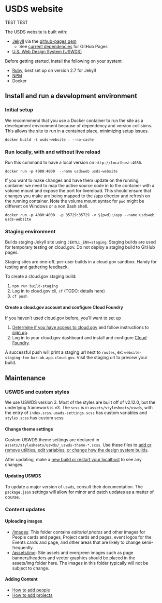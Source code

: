 # USDS website
TEST TEST

The USDS website is built with:

- [Jekyll](https://jekyllrb.com/) via the [github-pages gem](https://rubygems.org/gems/github-pages)
  - See [current dependencies](https://pages.github.com/versions/) for GitHub Pages
- [U.S. Web Design System (USWDS)](https://designsystem.digital.gov/)

Before getting started, install the following on your system:

- [Ruby](https://www.ruby-lang.org/en/documentation/installation/), best set up on version 2.7 for Jekyll
- [NPM](https://github.com/npm/cli)
- Docker

## Install and run a development environment

### Initial setup
We recommmend that you use a Docker container to run the site as a development environment because of dependency and version collisions. This allows the site to run in a contained place, minimizing setup issues.

```
docker build -t usds-website . --no-cache
```

### Run locally, with and without live reload
Run this command to have a local version on `http://localhost:4080`.
```
docker run -p 4080:4000  --name usdsweb usds-website
```

If you want to make changes and have them update on the running container
we need to map the active source code in to the container with a volume mount and
expose the port for livereload. This should ensure that changes you make are being
mapped to the /app director and refresh on the running container. Note the volume mount syntax
for `pwd` might be different on Windows or a non Bash shell. 
```
docker run -p 4080:4000  -p 35729:35729 -v $(pwd):/app --name usdsweb usds-website
```  

### Staging environment
Builds staging Jekyll site using `JEKYLL_ENV=staging`. Staging builds are used for temporary testing on cloud.gov. Do not deploy a staging build to GitHub pages.

Staging sites are one-off, per-user builds in a cloud.gov sandbox. Handy for testing and gathering feedback.

To create a cloud.gov staging build:
1. `npm run build-staging`
1. Log in to cloud.gov cli, `cf`  (TODO: details here)
1. `cf push`

#### Create a cloud.gov account and configure Cloud Foundry
If you haven't used cloud.gov before, you'll want to set up

1. [Determine if you have access to cloud.gov](https://cloud.gov/docs/getting-started/accounts/) and follow instructions to [sign up](https://cloud.gov/docs/getting-started/setup/).
2. Log in to your cloud.gov dashboard and install and configure [Cloud Foundry](https://cloud.gov/docs/getting-started/setup/).

A successful push will print a staging url next to `routes`, ex: `website-staging-foo-bar-ab.app.cloud.gov`. Visit the staging url to preview your build.

## Maintenance

### USWDS and custom styles
We use USWDS version 3. Most of the styles are built off of v2.12.0, but the underlying framework is v3. The `scss` is in `assets/stylesheets/uswds`, with the entry of `index.scss`. `uswds-settings.scss` has custom variables and `styles.scss` has custom scss.

#### Change theme settings

Custom USWDS theme settings are declared in `assets/stylesheets/uswds/_uswds-theme-*.scss`. Use these files to [add or remove utilities, edit variables, or change how the design system builds](https://designsystem.digital.gov/documentation/settings/).

After updating, make a [new build or restart your localhost](#running-and-building) to see any changes.

#### Updating USWDS
To update a major version of `uswds`, consult their documentation. The `package.json` settings will allow for minor and patch updates as a matter of course.

### Content updates

#### Uploading images
- [/images](https://github.com/usds/website/tree/master/images): This folder contains *editorial photos* and other images for People cards and pages, Project cards and pages, event logos for the Events cards and page, and other areas that are likely to change semi-frequently.
- [/assets/img](https://github.com/usds/website/tree/master/assets/img): Site assets and evergreen images such as page banners/headers and vector graphics should be placed in the assets/img folder here. The images in this folder typically will not be subject to change.

#### Adding Content
* [How to add people](https://github.com/usds/website/wiki/Adding-People-(carousel-and-pages))
* [How to add projects](https://github.com/usds/website/wiki/Adding-projects-(carousel-and-pages))
